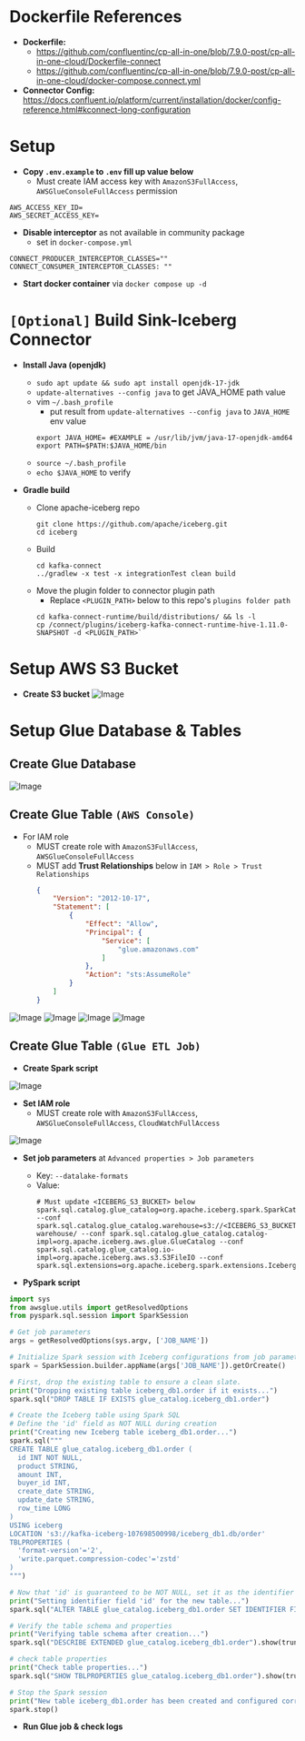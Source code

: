 # Dockerfile References
- **Dockerfile:** 
    - https://github.com/confluentinc/cp-all-in-one/blob/7.9.0-post/cp-all-in-one-cloud/Dockerfile-connect
    - https://github.com/confluentinc/cp-all-in-one/blob/7.9.0-post/cp-all-in-one-cloud/docker-compose.connect.yml
- **Connector Config:** https://docs.confluent.io/platform/current/installation/docker/config-reference.html#kconnect-long-configuration

# Setup
- **Copy `.env.example` to `.env` fill up value below**
    - Must create IAM access key with `AmazonS3FullAccess`, `AWSGlueConsoleFullAccess` permission
```properties
AWS_ACCESS_KEY_ID= 
AWS_SECRET_ACCESS_KEY=
```
- **Disable interceptor** as not available in community package
    - set in `docker-compose.yml`
```properties
CONNECT_PRODUCER_INTERCEPTOR_CLASSES=""
CONNECT_CONSUMER_INTERCEPTOR_CLASSES: ""
```
- **Start docker container** via `docker compose up -d`

# `[Optional]` Build Sink-Iceberg Connector
- **Install Java (openjdk)**
    - `sudo apt update && sudo apt install openjdk-17-jdk`
    - `update-alternatives --config java` to get JAVA_HOME path value
    - vim `~/.bash_profile`
        - put result from `update-alternatives --config java` to `JAVA_HOME` env value
        ```shell
        export JAVA_HOME= #EXAMPLE = /usr/lib/jvm/java-17-openjdk-amd64
        export PATH=$PATH:$JAVA_HOME/bin
        ```
    - `source ~/.bash_profile`
    - `echo $JAVA_HOME` to verify

- **Gradle build**
    - Clone apache-iceberg repo
        ```shell
        git clone https://github.com/apache/iceberg.git
        cd iceberg
        ```
    - Build
        ```shell
        cd kafka-connect
        ../gradlew -x test -x integrationTest clean build
        ```
    - Move the plugin folder to connector plugin path
        - Replace `<PLUGIN_PATH>` below to this repo's `plugins folder path`
        ```shell
        cd kafka-connect-runtime/build/distributions/ && ls -l
        cp /connect/plugins/iceberg-kafka-connect-runtime-hive-1.11.0-SNAPSHOT -d <PLUGIN_PATH>`
        ```


# Setup AWS S3 Bucket
- **Create S3 bucket**
![Image](./assets/6.PNG)

# Setup Glue Database & Tables
## Create Glue Database

![Image](./assets/7.PNG)

## Create Glue Table `(AWS Console)`
- For IAM role
    - MUST create role with `AmazonS3FullAccess`, `AWSGlueConsoleFullAccess` 
    - MUST add **Trust Relationships** below in `IAM > Role > Trust Relationships`
        ```json
        {
            "Version": "2012-10-17",
            "Statement": [
                {
                    "Effect": "Allow",
                    "Principal": {
                        "Service": [
                            "glue.amazonaws.com"
                        ]
                    },
                    "Action": "sts:AssumeRole"
                }
            ]
        }
        ```
![Image](./assets/8.PNG)
![Image](./assets/9.PNG)
![Image](./assets/10.PNG)
![Image](./assets/11.PNG)


## Create Glue Table `(Glue ETL Job)`

- **Create Spark script**

![Image](./assets/12.PNG)

- **Set IAM role**
    - MUST create role with `AmazonS3FullAccess`, `AWSGlueConsoleFullAccess`, `CloudWatchFullAccess`

![Image](./assets/13.PNG)

- **Set job parameters** at `Advanced properties > Job parameters`
    - Key: `--datalake-formats`
    - Value: 
        ```shell
        # Must update <ICEBERG_S3_BUCKET> below
        spark.sql.catalog.glue_catalog=org.apache.iceberg.spark.SparkCatalog --conf spark.sql.catalog.glue_catalog.warehouse=s3://<ICEBERG_S3_BUCKET>/iceberg-warehouse/ --conf spark.sql.catalog.glue_catalog.catalog-impl=org.apache.iceberg.aws.glue.GlueCatalog --conf spark.sql.catalog.glue_catalog.io-impl=org.apache.iceberg.aws.s3.S3FileIO --conf spark.sql.extensions=org.apache.iceberg.spark.extensions.IcebergSparkSessionExtensions.
        ```
    
- **PySpark script**
```python
import sys
from awsglue.utils import getResolvedOptions
from pyspark.sql.session import SparkSession

# Get job parameters
args = getResolvedOptions(sys.argv, ['JOB_NAME'])

# Initialize Spark session with Iceberg configurations from job parameters
spark = SparkSession.builder.appName(args['JOB_NAME']).getOrCreate()

# First, drop the existing table to ensure a clean slate.
print("Dropping existing table iceberg_db1.order if it exists...")
spark.sql("DROP TABLE IF EXISTS glue_catalog.iceberg_db1.order")

# Create the Iceberg table using Spark SQL
# Define the 'id' field as NOT NULL during creation
print("Creating new Iceberg table iceberg_db1.order...")
spark.sql("""
CREATE TABLE glue_catalog.iceberg_db1.order (
  id INT NOT NULL,
  product STRING,
  amount INT,
  buyer_id INT,
  create_date STRING,
  update_date STRING,
  row_time LONG
)
USING iceberg
LOCATION 's3://kafka-iceberg-107698500998/iceberg_db1.db/order'
TBLPROPERTIES (
  'format-version'='2',
  'write.parquet.compression-codec'='zstd'
)
""")

# Now that 'id' is guaranteed to be NOT NULL, set it as the identifier field
print("Setting identifier field 'id' for the new table...")
spark.sql("ALTER TABLE glue_catalog.iceberg_db1.order SET IDENTIFIER FIELDS id")

# Verify the table schema and properties
print("Verifying table schema after creation...")
spark.sql("DESCRIBE EXTENDED glue_catalog.iceberg_db1.order").show(truncate=False)

# check table properties
print("Check table properties...")
spark.sql("SHOW TBLPROPERTIES glue_catalog.iceberg_db1.order").show(truncate=False)

# Stop the Spark session
print("New table iceberg_db1.order has been created and configured correctly.")
spark.stop()
```

- **Run Glue job & check logs**